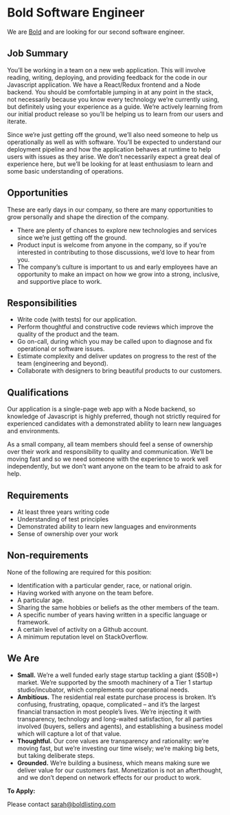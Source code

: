 # Bold Software Engineer

We are [Bold](http://www.boldlisting.com/) and are looking for our second software engineer.  

## **Job Summary**

You’ll be working in a team on a new web application. This will involve reading, writing, deploying, and providing feedback for the code in our Javascript application. We have a React/Redux frontend and a Node backend. You should be comfortable jumping in at any point in the stack, not necessarily because you know every technology we’re currently using, but definitely using your experience as a guide. We’re actively learning from our initial product release so you’ll be helping us to learn from our users and iterate.

Since we’re just getting off the ground, we’ll also need someone to help us operationally as well as with software. You’ll be expected to understand our deployment pipeline and how the application behaves at runtime to help users with issues as they arise. We don’t necessarily expect a great deal of experience here, but we’ll be looking for at least enthusiasm to learn and some basic understanding of operations.

## **Opportunities**

These are early days in our company, so there are many opportunities to grow personally and shape the direction of the company.

* There are plenty of chances to explore new technologies and services since we’re just getting off the ground.
* Product input is welcome from anyone in the company, so if you’re interested in contributing to those discussions, we’d love to hear from you.
* The company’s culture is important to us and early employees have an opportunity to make an impact on how we grow into a strong, inclusive, and supportive place to work.

## **Responsibilities**

* Write code (with tests) for our application.
* Perform thoughtful and constructive code reviews which improve the quality of the product and the team.
* Go on-call, during which you may be called upon to diagnose and fix operational or software issues.
* Estimate complexity and deliver updates on progress to the rest of the team (engineering and beyond).
* Collaborate with designers to bring beautiful products to our customers.

## **Qualifications**

Our application is a single-page web app with a Node backend, so knowledge of Javascript is highly preferred, though not strictly required for experienced candidates with a demonstrated ability to learn new languages and environments. 

As a small company, all team members should feel a sense of ownership over their work and responsibility to quality and communication. We’ll be moving fast and so we need someone with the experience to work well independently, but we don’t want anyone on the team to be afraid to ask for help.

## **Requirements**

* At least three years writing code
* Understanding of test principles
* Demonstrated ability to learn new languages and environments
* Sense of ownership over your work 

## **Non-requirements**

None of the following are required for this position:

* Identification with a particular gender, race, or national origin.
* Having worked with anyone on the team before.
* A particular age.
* Sharing the same hobbies or beliefs as the other members of the team.
* A specific number of years having written in a specific language or framework.
* A certain level of activity on a Github account.
* A minimum reputation level on StackOverflow.

## **We Are**

* **Small.** We’re a well funded early stage startup tackling a giant ($50B+) market. We’re supported by the smooth machinery of a Tier 1 startup studio/incubator, which complements our operational needs.
* **Ambitious.** The residential real estate purchase process is broken. It’s confusing, frustrating, opaque, complicated – and it’s the largest financial transaction in most people’s lives. We’re injecting it with transparency, technology and long-waited satisfaction, for all parties involved (buyers, sellers and agents), and establishing a business model which will capture a lot of that value.
* **Thoughtful.** Our core values are transparency and rationality: we’re moving fast, but we’re investing our time wisely; we’re making big bets, but taking deliberate steps. 
* **Grounded.** We’re building a business, which means making sure we deliver value for our customers fast. Monetization is not an afterthought, and we don’t depend on network effects for our product to work.

**To Apply:**

Please contact [sarah@boldlisting.com](mailto:sarah@boldlisting.com)
